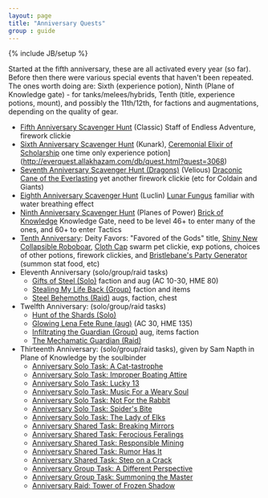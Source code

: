 ```yaml
--- 
layout: page 
title: "Anniversary Quests" 
group : guide 
--- 
```

{% include JB/setup %} 

Started at the fifth anniversary, these are all activated every year (so far). Before then there were various special events that
haven't been repeated. The ones worth doing are: Sixth (experience potion), Ninth (Plane of Knowledge gate) - for tanks/melees/hybrids, Tenth (title, experience potions, mount), and possibly the 11th/12th, for factions and augmentations, depending on the quality of gear.

- [Fifth Anniversary Scavenger Hunt](http://everquest.allakhazam.com/db/quest.html?quest=2850) (Classic) Staff of Endless
Adventure, firework clickie 
- [Sixth Anniversary Scavenger Hunt](http://everquest.allakhazam.com/db/quest.html?quest=3068)
(Kunark), [Ceremonial Elixir of Scholarship](http://everquest.allakhazam.com/db/item.html?item=35074) one time only experience
potion](http://everquest.allakhazam.com/db/quest.html?quest=3068) 
- [Seventh Anniversary Scavenger Hunt (Dragons)](http://everquest.allakhazam.com/db/quest.html?quest=4161) (Velious) [Draconic Cane of the Everlasting](http://everquest.allakhazam.com/db/item.html?item=66213) yet another firework clickie (etc for Coldain and Giants) 
- [Eighth Anniversary Scavenger Hunt](http://everquest.allakhazam.com/db/quest.html?quest=4156) (Luclin) [Lunar Fungus](http://everquest.allakhazam.com/db/item.html?item=67302) familiar with water breathing effect 
- [Ninth Anniversary Scavenger Hunt](http://everquest.allakhazam.com/db/quest.html?quest=4541) (Planes of Power) [Brick of Knowledge](href="http://everquest.allakhazam.com/db/item.html?item=74202) Knowledge Gate, need to be level 46+ to enter many of the ones, and 60+ to enter Tactics 
- [Tenth Anniversary](http://everquest.allakhazam.com/db/quest.html?quest=4843): Deity Favors: "Favored of the Gods" title,
[Shiny New Collapsible Roboboar](http://everquest.allakhazam.com/db/item.html?item=83386), [Cloth Cap](http://everquest.allakhazam.com/db/item.html?item=83326) swarm pet clickie, exp potions, choices of other potions, firework
clickies, and [Bristlebane's Party Generator](http://everquest.allakhazam.com/db/item.html?item=83320) (summon stat food, etc) 
- Eleventh Anniversary (solo/group/raid tasks) 
	- [Gifts of Steel (Solo)](http://everquest.allakhazam.com/db/quest.html?quest=5051) faction and aug (AC 10-30, HME 80) 
	- [Stealing My Life Back (Group)](http://everquest.allakhazam.com/db/quest.html?quest=5052) faction and items 
	- [Steel Behemoths (Raid)](http://everquest.allakhazam.com/db/quest.html?quest=5305) augs, faction, chest 
- Twelfth Anniversary: (solo/group/raid tasks) 
	- [Hunt of the Shards (Solo)](http://everquest.allakhazam.com/db/quest.html?quest=5303)
	- [Glowing Lena Fete Rune (aug)](http://everquest.allakhazam.com/db/item.html?item=97004) (AC 30, HME 135) 
	- [Infiltrating the Guardian (Group)](http://everquest.allakhazam.com/db/quest.html?quest=5304) aug, items faction 
	- [The Mechamatic Guardian (Raid)](http://everquest.allakhazam.com/db/quest.html?quest=5305)
- Thirteenth Anniversary: (solo/group/raid tasks), given by Sam Napth in Plane of Knowledge by the soulbinder
	- [Anniversary Solo Task: A Cat-tastrophe](http://everquest.allakhazam.com/db/quest.html?quest=5691)
	- [Anniversary Solo Task: Improper Boating Attire](http://everquest.allakhazam.com/db/quest.html?quest=5693)
	- [Anniversary Solo Task: Lucky 13](http://everquest.allakhazam.com/db/quest.html?quest=5690)
	- [Anniversary Solo Task: Music For a Weary Soul](http://everquest.allakhazam.com/db/quest.html?quest=5695)
	- [Anniversary Solo Task: Not For the Rabbit](http://everquest.allakhazam.com/db/quest.html?quest=5694)
	- [Anniversary Solo Task: Spider's Bite](http://everquest.allakhazam.com/db/quest.html?quest=5692)
	- [Anniversary Solo Task: The Lady of Elks](http://everquest.allakhazam.com/db/quest.html?quest=5697)
	- [Anniversary Shared Task: Breaking Mirrors](http://everquest.allakhazam.com/db/quest.html?quest=5696)
	- [Anniversary Shared Task: Ferocious Feralings](http://everquest.allakhazam.com/db/quest.html?quest=5699)
	- [Anniversary Shared Task: Responsible Mining](http://everquest.allakhazam.com/db/quest.html?quest=5700)
	- [Anniversary Shared Task: Rumor Has It](http://everquest.allakhazam.com/db/quest.html?quest=5698)
	- [Anniversary Shared Task: Step on a Crack](http://everquest.allakhazam.com/db/quest.html?quest=5689)
	- [Anniversary Group Task: A Different Perspective](http://everquest.allakhazam.com/db/quest.html?quest=5701)
	- [Anniversary Group Task: Summoning the Master](http://everquest.allakhazam.com/db/quest.html?quest=5704)
	- [Anniversary Raid: Tower of Frozen Shadow](http://everquest.allakhazam.com/db/quest.html?quest=5702)

